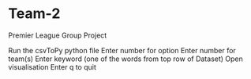 # Team-2
Premier League Group Project

Run the csvToPy python file 
Enter number for option 
Enter number for team(s) 
Enter keyword (one of the words from top row of Dataset) 
Open visualisation 
Enter q to quit

